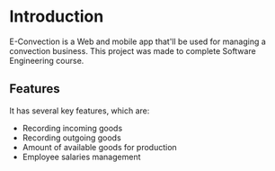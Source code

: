 # Introduction

E-Convection is a Web and mobile app that'll be used for managing a convection business. This project was made to complete Software Engineering course.

## Features

It has several key features, which are:

- Recording incoming goods
- Recording outgoing goods
- Amount of available goods for production
- Employee salaries management
